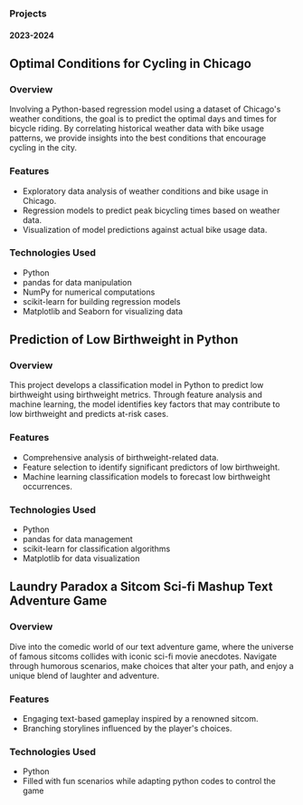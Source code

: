 ### Projects
#### 2023-2024

## Optimal Conditions for Cycling in Chicago
### Overview
Involving a Python-based regression model using a dataset of Chicago's weather conditions, the goal is to predict the optimal days and times for bicycle riding. By correlating historical weather data with bike usage patterns, we provide insights into the best conditions that encourage cycling in the city.

### Features
- Exploratory data analysis of weather conditions and bike usage in Chicago.
- Regression models to predict peak bicycling times based on weather data.
- Visualization of model predictions against actual bike usage data.

### Technologies Used
- Python
- pandas for data manipulation
- NumPy for numerical computations
- scikit-learn for building regression models
- Matplotlib and Seaborn for visualizing data


## Prediction of Low Birthweight in Python
### Overview
This project develops a classification model in Python to predict low birthweight using birthweight metrics. 
Through feature analysis and machine learning, the model identifies key factors that may contribute to low birthweight and predicts at-risk cases.

### Features
- Comprehensive analysis of birthweight-related data.
- Feature selection to identify significant predictors of low birthweight.
- Machine learning classification models to forecast low birthweight occurrences.

### Technologies Used
- Python
- pandas for data management
- scikit-learn for classification algorithms
- Matplotlib for data visualization


## Laundry Paradox a Sitcom Sci-fi Mashup Text Adventure Game

### Overview
Dive into the comedic world of our text adventure game, where the universe of famous sitcoms collides with iconic sci-fi movie anecdotes. 
Navigate through humorous scenarios, make choices that alter your path, and enjoy a unique blend of laughter and adventure.

### Features
- Engaging text-based gameplay inspired by a renowned sitcom.
- Branching storylines influenced by the player's choices.

### Technologies Used
- Python
- Filled with fun scenarios while adapting python codes to control the game
